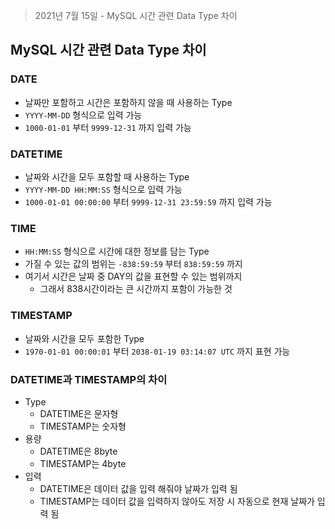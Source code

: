 > 2021년 7월 15일 - MySQL 시간 관련 Data Type 차이

## MySQL 시간 관련 Data Type 차이

### DATE

- 날짜만 포함하고 시간은 포함하지 않을 때 사용하는 Type
- `YYYY-MM-DD` 형식으로 입력 가능
- `1000-01-01` 부터 `9999-12-31` 까지 입력 가능

### DATETIME

- 날짜와 시간을 모두 포함할 때 사용하는 Type
- `YYYY-MM-DD HH:MM:SS` 형식으로 입력 가능
- `1000-01-01 00:00:00` 부터 `9999-12-31 23:59:59` 까지 입력 가능

### TIME

- `HH:MM:SS` 형식으로 시간에 대한 정보를 담는 Type
- 가질 수 있는 값의 범위는 `-838:59:59` 부터 `838:59:59` 까지
- 여기서 시간은 날짜 중 DAY의 값을 표현할 수 있는 범위까지
  - 그래서 838시간이라는 큰 시간까지 포함이 가능한 것

### TIMESTAMP

- 날짜와 시간을 모두 포함한 Type
- `1970-01-01 00:00:01` 부터 `2038-01-19 03:14:07 UTC` 까지 표현 가능

### DATETIME과 TIMESTAMP의 차이

- Type
  - DATETIME은 문자형
  - TIMESTAMP는 숫자형
- 용량
  - DATETIME은 8byte
  - TIMESTAMP는 4byte
- 입력
  - DATETIME은 데이터 값을 입력 해줘야 날짜가 입력 됨
  - TIMESTAMP는 데이터 값을 입력하지 않아도 저장 시 자동으로 현재 날짜가 입력 됨